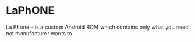 # LaPhONE
La Phone - is a custom Android ROM which contains only what you need not manufacturer wants to.
